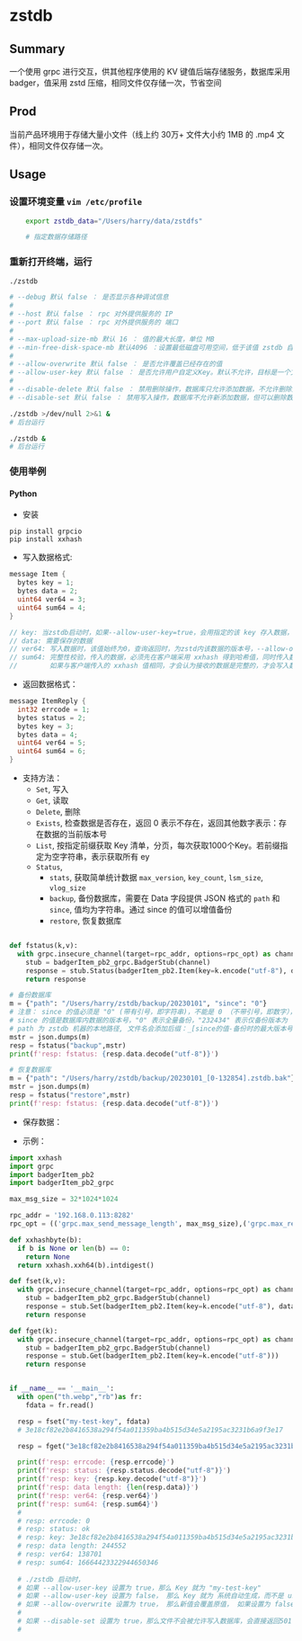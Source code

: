 # zstdb

## Summary
一个使用 grpc 进行交互，供其他程序使用的 KV 键值后端存储服务，数据库采用 badger，值采用 zstd 压缩，相同文件仅存储一次，节省空间

## Prod
当前产品环境用于存储大量小文件（线上约 30万+ 文件大小约 1MB 的 .mp4 文件），相同文件仅存储一次。

## Usage
### 设置环境变量 `vim /etc/profile`
```Bash
    export zstdb_data="/Users/harry/data/zstdfs"

    # 指定数据存储路径
```

### 重新打开终端，运行
```Bash
./zstdb

# --debug 默认 false ： 是否显示各种调试信息
#
# --host 默认 false ： rpc 对外提供服务的 IP
# --port 默认 false ： rpc 对外提供服务的 端口 
#
# --max-upload-size-mb 默认 16 ： 值的最大长度，单位 MB
# --min-free-disk-space-mb 默认4096 ：设置最低磁盘可用空间，低于该值 zstdb 自动停止写入新数据，每10秒检测一次
#
# --allow-overwrite 默认 false ： 是否允许覆盖已经存在的值
# --allow-user-key 默认 false ： 是否允许用户自定义Key。默认不允许，目标是一个文件只存储一次，Key由系统自动生成
#
# --disable-delete 默认 false ： 禁用删除操作，数据库只允许添加数据，不允许删除数据
# --disable-set 默认 false ： 禁用写入操作，数据库不允许新添加数据，但可以删除数据

./zstdb >/dev/null 2>&1 &
# 后台运行

./zstdb &
# 后台运行
```

### 使用举例
#### Python
* 安装
```
pip install grpcio
pip install xxhash
```
* 写入数据格式:

```go
message Item {
  bytes key = 1;
  bytes data = 2;
  uint64 ver64 = 3;
  uint64 sum64 = 4;
}

// key: 当zstdb启动时，如果--allow-user-key=true，会用指定的该 key 存入数据，如果为 false，此处设置的key会被忽略
// data: 需要保存的数据
// ver64: 写入数据时，该值始终为0，查询返回时，为zstd内该数据的版本号，--allow-overwrite 设置为 true 时，该值会逐步递增，设置为 false 时，该值始终不变。
// sum64: 完整性校验，传入的数据，必须先在客户端采用 xxhash 得到哈希值，同时传入数据和这个哈希值，服务端接收数据后，会计算数据的 xxhash 值，
//        如果与客户端传入的 xxhash 值相同，才会认为接收的数据是完整的，才会写入数据库，客户端和服务端的 xxhash 值不相同时，数据不会被写入。
```

* 返回数据格式：
```go
message ItemReply {
  int32 errcode = 1;
  bytes status = 2;
  bytes key = 3;
  bytes data = 4;
  uint64 ver64 = 5;
  uint64 sum64 = 6;
}

```

* 支持方法： 
  * `Set`, 写入
  * `Get`, 读取
  * `Delete`, 删除
  * `Exists`, 检查数据是否存在，返回 0 表示不存在，返回其他数字表示：存在数据的当前版本号
  * `List`, 按指定前缀获取 Key 清单，分页，每次获取1000个Key。若前缀指定为空字符串，表示获取所有 ey
  * `Status`, 
    * `stats`, 获取简单统计数据 `max_version`, `key_count`, `lsm_size`, `vlog_size`
    * `backup`, 备份数据库，需要在 Data 字段提供 JSON 格式的 `path` 和 `since`, 值均为字符串。通过 since 的值可以增值备份
    * `restore`, 恢复数据库

```python

def fstatus(k,v):
  with grpc.insecure_channel(target=rpc_addr, options=rpc_opt) as channel:
    stub = badgerItem_pb2_grpc.BadgerStub(channel)
    response = stub.Status(badgerItem_pb2.Item(key=k.encode("utf-8"), data=v.encode("utf-8")))
    return response

# 备份数据库
m = {"path": "/Users/harry/zstdb/backup/20230101", "since": "0"}
# 注意： since 的值必须是 "0" (带有引号，即字符串)，不能是 0 （不带引号，即数字），
# since 的值是数据库内数据的版本号，"0" 表示全量备份，"232434" 表示仅备份版本为 "232434" 之后新增的数据，即增量备份
# path 为 zstdb 机器的本地路径, 文件名会添加后缀：_[since的值-备份时的最大版本号].zstdb.bak
mstr = json.dumps(m)
resp = fstatus("backup",mstr)
print(f'resp: fstatus: {resp.data.decode("utf-8")}')

# 恢复数据库
m = {"path": "/Users/harry/zstdb/backup/20230101_[0-132854].zstdb.bak"}
mstr = json.dumps(m)
resp = fstatus("restore",mstr)
print(f'resp: fstatus: {resp.data.decode("utf-8")}')
```

* 保存数据：


* 示例：

```python
import xxhash
import grpc
import badgerItem_pb2
import badgerItem_pb2_grpc

max_msg_size = 32*1024*1024

rpc_addr = '192.168.0.113:8282'
rpc_opt = (('grpc.max_send_message_length', max_msg_size),('grpc.max_receive_message_length', max_msg_size))

def xxhashbyte(b):
  if b is None or len(b) == 0:
    return None
  return xxhash.xxh64(b).intdigest()

def fset(k,v):
  with grpc.insecure_channel(target=rpc_addr, options=rpc_opt) as channel:
    stub = badgerItem_pb2_grpc.BadgerStub(channel)
    response = stub.Set(badgerItem_pb2.Item(key=k.encode("utf-8"), data=v, sum64=xxhashbyte(v)))
    return response

def fget(k):
  with grpc.insecure_channel(target=rpc_addr, options=rpc_opt) as channel:
    stub = badgerItem_pb2_grpc.BadgerStub(channel)
    response = stub.Get(badgerItem_pb2.Item(key=k.encode("utf-8")))
    return response


if __name__ == '__main__':
  with open("th.webp","rb")as fr:
    fdata = fr.read()

  resp = fset("my-test-key", fdata)
  # 3e18cf82e2b8416538a294f54a011359ba4b515d34e5a2195ac3231b6a9f3e17

  resp = fget("3e18cf82e2b8416538a294f54a011359ba4b515d34e5a2195ac3231b6a9f3e17")

  print(f'resp: errcode: {resp.errcode}')
  print(f'resp: status: {resp.status.decode("utf-8")}')
  print(f'resp: key: {resp.key.decode("utf-8")}')
  print(f'resp: data length: {len(resp.data)}')
  print(f'resp: ver64: {resp.ver64}')
  print(f'resp: sum64: {resp.sum64}')
  #
  # resp: errcode: 0
  # resp: status: ok
  # resp: key: 3e18cf82e2b8416538a294f54a011359ba4b515d34e5a2195ac3231b6a9f3e17
  # resp: data length: 244552
  # resp: ver64: 138701
  # resp: sum64: 16664423322944650346
  
  # ./zstdb 启动时，
  # 如果 --allow-user-key 设置为 true，那么 Key 就为 "my-test-key"
  # 如果 --allow-user-key 设置为 false， 那么 Key 就为 系统自动生成，而不是 user 设置的 "my-test-key"
  # 如果 --allow-overwrite 设置为 true， 那么新值会覆盖原值， 如果设置为 false，那么系统会忽略新值，不会更新原值
  #
  # 如果 --disable-set 设置为 true，那么文件不会被允许写入数据库，会直接返回501错误。
  #

```

